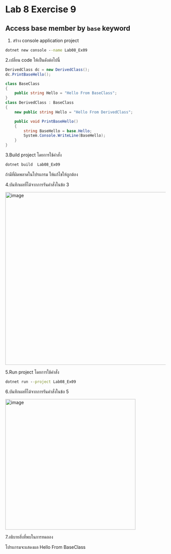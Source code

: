 # Lab 8 Exercise 9

## Access base member by `base` keyword

1. สร้าง console application project

```cmd
dotnet new console --name Lab08_Ex09
```

2.เปลี่ยน code ให้เป็นดังต่อไปนี้

```cs
DerivedClass dc = new DerivedClass();
dc.PrintBaseHello();

class BaseClass
{
    public string Hello = "Hello From BaseClass";
}
class DerivedClass : BaseClass
{
    new public string Hello = "Hello From DerivedClass";

    public void PrintBaseHello()
    {
        string BaseHello = base.Hello;
        System.Console.WriteLine(BaseHello);
    }
}
```

3.Build project โดยการใช้คำสั่ง

```cmd
dotnet build  Lab08_Ex09
```

ถ้ามีที่ผิดพลาดในโปรแกรม ให้แก้ไขให้ถูกต้อง

4.บันทึกผลที่ได้จากการรันคำสั่งในข้อ 3

<img width="541" alt="image" src="https://github.com/chatladawongkanyon/03376836-OOP-2566-Lab-08/assets/144195963/0a84d949-1afc-4bd2-9964-a94dded71b9e">

5.Run project โดยการใช้คำสั่ง

```cmd
dotnet run --project Lab08_Ex09
```

6.บันทึกผลที่ได้จากการรันคำสั่งในข้อ 5

<img width="409" alt="image" src="https://github.com/chatladawongkanyon/03376836-OOP-2566-Lab-08/assets/144195963/423906ab-b372-4ffc-9e74-fd3e7e4b1894">

7.อธิบายสิ่งที่พบในการทดลอง

โปรแกรมจะแสดงผล Hello From BaseClass
